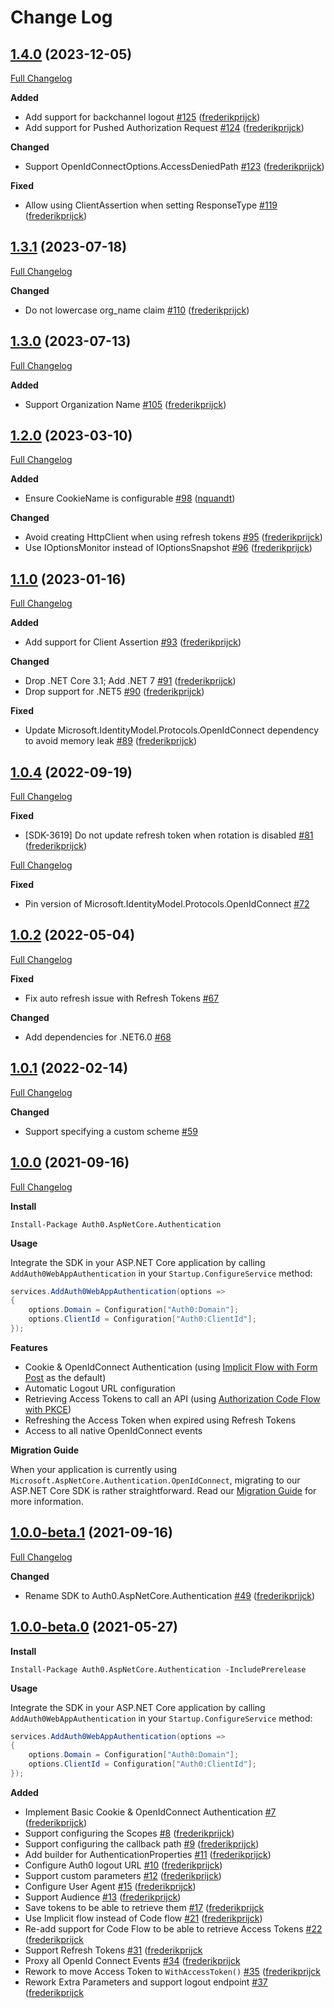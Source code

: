 # Change Log

## [1.4.0](https://github.com/auth0/auth0-aspnetcore-authentication/tree/1.4.0) (2023-12-05)
[Full Changelog](https://github.com/auth0/auth0-aspnetcore-authentication/compare/1.3.1...1.4.0)

**Added**
- Add support for backchannel logout [\#125](https://github.com/auth0/auth0-aspnetcore-authentication/pull/125) ([frederikprijck](https://github.com/frederikprijck))
- Add support for Pushed Authorization Request [\#124](https://github.com/auth0/auth0-aspnetcore-authentication/pull/124) ([frederikprijck](https://github.com/frederikprijck))

**Changed**
- Support OpenIdConnectOptions.AccessDeniedPath [\#123](https://github.com/auth0/auth0-aspnetcore-authentication/pull/123) ([frederikprijck](https://github.com/frederikprijck))

**Fixed**
- Allow using ClientAssertion when setting ResponseType [\#119](https://github.com/auth0/auth0-aspnetcore-authentication/pull/119) ([frederikprijck](https://github.com/frederikprijck))

## [1.3.1](https://github.com/auth0/auth0-aspnetcore-authentication/tree/1.3.1) (2023-07-18)
[Full Changelog](https://github.com/auth0/auth0-aspnetcore-authentication/compare/1.3.0...1.3.1)

**Changed**
- Do not lowercase org_name claim [\#110](https://github.com/auth0/auth0-aspnetcore-authentication/pull/110) ([frederikprijck](https://github.com/frederikprijck))

## [1.3.0](https://github.com/auth0/auth0-aspnetcore-authentication/tree/1.3.0) (2023-07-13)
[Full Changelog](https://github.com/auth0/auth0-aspnetcore-authentication/compare/1.2.0...1.3.0)

**Added**
- Support Organization Name [\#105](https://github.com/auth0/auth0-aspnetcore-authentication/pull/105) ([frederikprijck](https://github.com/frederikprijck))

## [1.2.0](https://github.com/auth0/auth0-aspnetcore-authentication/tree/1.2.0) (2023-03-10)
[Full Changelog](https://github.com/auth0/auth0-aspnetcore-authentication/compare/1.1.0...1.2.0)

**Added**
- Ensure CookieName is configurable [\#98](https://github.com/auth0/auth0-aspnetcore-authentication/pull/98) ([nquandt](https://github.com/nquandt))

**Changed**
- Avoid creating HttpClient when using refresh tokens [\#95](https://github.com/auth0/auth0-aspnetcore-authentication/pull/95) ([frederikprijck](https://github.com/frederikprijck))
- Use IOptionsMonitor instead of IOptionsSnapshot [\#96](https://github.com/auth0/auth0-aspnetcore-authentication/pull/96) ([frederikprijck](https://github.com/frederikprijck))

## [1.1.0](https://github.com/auth0/auth0-aspnetcore-authentication/tree/1.1.0) (2023-01-16)
[Full Changelog](https://github.com/auth0/auth0-aspnetcore-authentication/compare/1.0.4...1.1.0)

**Added**
- Add support for Client Assertion [\#93](https://github.com/auth0/auth0-aspnetcore-authentication/pull/93) ([frederikprijck](https://github.com/frederikprijck))

**Changed**
- Drop .NET Core 3.1; Add .NET 7 [\#91](https://github.com/auth0/auth0-aspnetcore-authentication/pull/91) ([frederikprijck](https://github.com/frederikprijck))
- Drop support for .NET5 [\#90](https://github.com/auth0/auth0-aspnetcore-authentication/pull/90) ([frederikprijck](https://github.com/frederikprijck))

**Fixed**
- Update Microsoft.IdentityModel.Protocols.OpenIdConnect dependency to avoid memory leak [\#89](https://github.com/auth0/auth0-aspnetcore-authentication/pull/89) ([frederikprijck](https://github.com/frederikprijck))

## [1.0.4](https://github.com/auth0/auth0-aspnetcore-authentication/tree/1.0.4) (2022-09-19)
[Full Changelog](https://github.com/auth0/auth0-aspnetcore-authentication/compare/1.0.3...1.0.4)

**Fixed**
- [SDK-3619] Do not update refresh token when rotation is disabled [\#81](https://github.com/auth0/auth0-aspnetcore-authentication/pull/81) ([frederikprijck](https://github.com/frederikprijck))

[Full Changelog](https://github.com/auth0/auth0-aspnetcore-authentication/compare/1.0.2...1.0.3)

**Fixed**
- Pin version of Microsoft.IdentityModel.Protocols.OpenIdConnect [\#72](https://github.com/auth0/auth0-aspnetcore-authentication/pull/72)

## [1.0.2](https://github.com/auth0/auth0-aspnetcore-authentication/tree/1.0.2) (2022-05-04)

[Full Changelog](https://github.com/auth0/auth0-aspnetcore-authentication/compare/1.0.1...1.0.2)

**Fixed**
- Fix auto refresh issue with Refresh Tokens [\#67](https://github.com/auth0/auth0-aspnetcore-authentication/pull/67)

**Changed**
- Add dependencies for .NET6.0 [\#68](https://github.com/auth0/auth0-aspnetcore-authentication/pull/68)

## [1.0.1](https://github.com/auth0/auth0-aspnetcore-authentication/tree/1.0.1) (2022-02-14)

[Full Changelog](https://github.com/auth0/auth0-aspnetcore-authentication/compare/1.0.0...1.0.1)

**Changed**
- Support specifying a custom scheme [\#59](https://github.com/auth0/auth0-aspnetcore-authentication/pull/59)

## [1.0.0](https://github.com/auth0/auth0-aspnetcore-authentication/tree/1.0.0-beta.1) (2021-09-16)

[Full Changelog](https://github.com/auth0/auth0-aspnetcore-authentication/compare/1.0.0-beta.1...1.0.0)

**Install**

```
Install-Package Auth0.AspNetCore.Authentication
```

**Usage**

Integrate the SDK in your ASP.NET Core application by calling `AddAuth0WebAppAuthentication` in your `Startup.ConfigureService` method:

```csharp
services.AddAuth0WebAppAuthentication(options =>
{
    options.Domain = Configuration["Auth0:Domain"];
    options.ClientId = Configuration["Auth0:ClientId"];
});
```

**Features**
- Cookie & OpenIdConnect Authentication (using [Implicit Flow with Form Post](https://auth0.com/docs/authorization/flows/implicit-flow-with-form-post) as the default)
- Automatic Logout URL configuration
- Retrieving Access Tokens to call an API (using [Authorization Code Flow with PKCE](https://auth0.com/docs/authorization/flows/authorization-code-flow-with-proof-key-for-code-exchange-pkce))
- Refreshing the Access Token when expired using Refresh Tokens
- Access to all native OpenIdConnect events

**Migration Guide**

When your application is currently using `Microsoft.AspNetCore.Authentication.OpenIdConnect`, migrating to our ASP.NET Core SDK is rather straightforward. Read our [Migration Guide](MIGRATION.md) for more information.

## [1.0.0-beta.1](https://github.com/auth0/auth0-aspnetcore-authentication/tree/1.0.0-beta.1) (2021-09-16)

[Full Changelog](https://github.com/auth0/auth0-aspnetcore-authentication/compare/1.0.0-beta.0...1.0.0-beta.1)

**Changed**
- Rename SDK to Auth0.AspNetCore.Authentication [#49](https://github.com/auth0/auth0-aspnetcore-authentication/pull/49) ([frederikprijck](https://github.com/frederikprijck))

## [1.0.0-beta.0](https://github.com/auth0/auth0-aspnetcore-authentication/tree/1.0.0-beta.0) (2021-05-27)

**Install**

```
Install-Package Auth0.AspNetCore.Authentication -IncludePrerelease
```

**Usage**

Integrate the SDK in your ASP.NET Core application by calling `AddAuth0WebAppAuthentication` in your `Startup.ConfigureService` method:

```csharp
services.AddAuth0WebAppAuthentication(options =>
{
    options.Domain = Configuration["Auth0:Domain"];
    options.ClientId = Configuration["Auth0:ClientId"];
});
```

**Added**

- Implement Basic Cookie & OpenIdConnect Authentication [#7](https://github.com/auth0/auth0-aspnetcore-authentication/pull/7) ([frederikprijck](https://github.com/frederikprijck))
- Support configuring the Scopes [#8](https://github.com/auth0/auth0-aspnetcore-authentication/pull/8) ([frederikprijck](https://github.com/frederikprijck))
- Support configuring the callback path [#9](https://github.com/auth0/auth0-aspnetcore-authentication/pull/9) ([frederikprijck](https://github.com/frederikprijck))
- Add builder for AuthenticationProperties [#11](https://github.com/auth0/auth0-aspnetcore-authentication/pull/11) ([frederikprijck](https://github.com/frederikprijck))
- Configure Auth0 logout URL [#10](https://github.com/auth0/auth0-aspnetcore-authentication/pull/10) ([frederikprijck](https://github.com/frederikprijck))
- Support custom parameters [#12](https://github.com/auth0/auth0-aspnetcore-authentication/pull/12) ([frederikprijck](https://github.com/frederikprijck))
- Configure User Agent [#15](https://github.com/auth0/auth0-aspnetcore-authentication/pull/15) ([frederikprijck](https://github.com/frederikprijck))
- Support Audience [#13](https://github.com/auth0/auth0-aspnetcore-authentication/pull/13) ([frederikprijck](https://github.com/frederikprijck))
- Save tokens to be able to retrieve them [#17](https://github.com/auth0/auth0-aspnetcore-authentication/pull/17) ([frederikprijck](https://github.com/frederikprijck)
- Use Implicit flow instead of Code flow [#21](https://github.com/auth0/auth0-aspnetcore-authentication/pull/21) ([frederikprijck](https://github.com/frederikprijck))
- Re-add support for Code Flow to be able to retrieve Access Tokens [#22](https://github.com/auth0/auth0-aspnetcore-authentication/pull/22) ([frederikprijck](https://github.com/frederikprijck)
- Support Refresh Tokens [#31](https://github.com/auth0/auth0-aspnetcore-authentication/pull/31) ([frederikprijck](https://github.com/frederikprijck)
- Proxy all OpenId Connect Events [#34](https://github.com/auth0/auth0-aspnetcore-authentication/pull/34) ([frederikprijck](https://github.com/frederikprijck)
- Rework to move Access Token to `WithAccessToken()` [#35](https://github.com/auth0/auth0-aspnetcore-authentication/pull/35) ([frederikprijck](https://github.com/frederikprijck)
- Rework Extra Parameters and support logout endpoint [#37](https://github.com/auth0/auth0-aspnetcore-authentication/pull/37) ([frederikprijck](https://github.com/frederikprijck)
